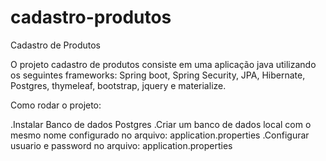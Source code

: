 # cadastro-produtos
Cadastro de Produtos

O projeto cadastro de produtos consiste em uma aplicação java utilizando os seguintes frameworks:
Spring boot, Spring Security, JPA, Hibernate, Postgres, thymeleaf, bootstrap, jquery e materialize.


Como rodar o projeto:

.Instalar Banco de dados Postgres
.Criar um banco de dados local com o mesmo nome configurado no arquivo: application.properties
.Configurar usuario e password no arquivo: application.properties





